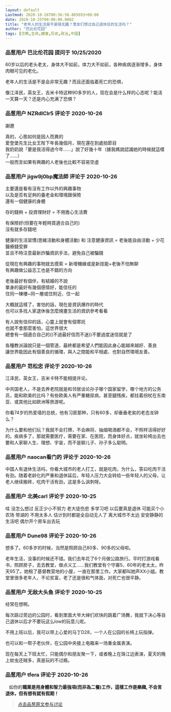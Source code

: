 ```yaml
---
layout: default
Lastmod: 2020-10-26T00:56:58.885693+00:00
date: 2020-10-25T00:00:00.000Z
title: "老年人的生活是不是很无趣？葱友们想过自己退休后的生活吗？"
author: "巴比伦花园"
tags: [宗教,生命,健康,历史,政治,中国]
---
```



### 品葱用户 **巴比伦花园** 提问于 10/25/2020
    
60岁以后的老头老太，身体大不如前，体力大不如前，各种疾病逐渐增多，身体肉眼可见的老化。  
  
老年人的生活是不是会非常无趣？而且还面临着死亡的恐惧，  
  
像江泽民，英女王，吉米卡特这种90多岁的人，现在会是什么样的心态呢？能活一天算一天？还是内心充满了恐惧？
    
                

### 品葱用户 **NZRdlClr5** 评论于 2020-10-26
        
謝邀  
  
真的，心態如何是因人而異的  
愛登堡先生比女王陛下年長幾個月，現在還在到處拍節目  
我奶奶說「要是我活得過今年……」說了好幾十年（據我媽說認識她的時候就這樣了……）  
一般而言如果有興趣的人老後也比較不容易空虛
        
                

### 品葱用户 **jigw9j0bp魔法師** 评论于 2020-10-26
        
主要還是看有沒有工作以外的興趣事物  
以及是否有足夠的養老金和環境跟保險  
還有一個健康的身體  
  
存的錢夠 + 投資理財好 = 不用擔心生活費  
  
有保險好(但要在年輕時買適合自己的)  
沒有就多存錢吧  
  
健康的生活習慣(思維活動和身體活動) 和 注意健康資訊 = 老後能自由活動 + 少花醫療錢受罪  
並且不時注意最新詐騙資訊手法，避免自己被騙錢  
  
從現在有興趣的事物就去摸索 = 新增機緣或是新技能+老後不怕無聊  
有興趣做公益志工也是不錯的方向  
  
老後最好有個伴，有結婚的不說  
單身的最好有幾個感情好，能信任的  
住同一棟樓~同一層或住附近、住一起  
  
大概就這樣了，害怕的話，現在是資訊爆炸的時代  
也可以多找人家退休後怎麼規畫生活的資訊參考看看  
  
有人說有信仰的話，心靈上就會有個寄託  
也就不會那麼害怕，這世界很大  
總會有一個適合自己的((不過最好信而不迷))不要過度迷信就是了  
  
各種教派論說只是一個管道，最終都是希望人們能因此身心能越來越好、善良  
讓世界能因此有個善良的循環，與人之間能和平相處、也對自然環境友善。
        
                

### 品葱用户 **范松忠** 评论于 2020-10-26
        
江泽民，英女王，吉米卡特不能相提并论。  
  
中共国老人，不是去养老院就是和邻居谈论孙子哪个国家留学，哪个地方的公务员，能和欧美的比吗？有些欧美人有严重糖尿病，甚至腿残疾，都拄着拐杖在东南亚、或其他比如欧洲等旅游呢。  
  
你看74岁的热爱墙的总统，他有习匪那种，只有60多，却垂垂老矣的老态龙钟么？  
  
为什么要和他们玩？我就不会打牌，不会麻将、抽烟喝酒都不会，不照样活得好好的。疾病多了，那就需要医疗，需要在家、在医院，而身体好点，就坐轮椅出去也要和人家聊人生、理想、宇宙，而不是聊儿子、孙子多么聪明。
        
                

### 品葱用户 **naocan看门的** 评论于 2020-10-26
        
中国人有退休生活吗，你看大城市的老人打工，就是吃肉，为什么，答曰吃肉干活有劲。随着老龄化的严重和退休延后，年轻人压力大会转给一些年轻人的父母，让老人继续搬砖，吃肉干活有劲，这是多么讽刺呀。
        
                

### 品葱用户 **北美carl** 评论于 2020-10-25
        
哇 没怎么想过 反正少小不努力 老大徒伤悲 多学习吧 以后要真是退休 可能买个小农场 带湖的 不用太多人 估计到时都是全自动无人了 离大城市不太远 安安静静的生活吧 偶尔开个房车出去玩
        
                

### 品葱用户 **Dune98** 评论于 2020-10-26
        
想多了。60多岁的时候，当然是照顾自己80多、90多的父母啦。  
  
老年生活，没事的时候还不错。我们去年花了6个月做公路旅行。平时打游戏看书，照顾房子，去去教堂，做点义工……我们教堂有个守寡5、60年的老太太，昨天95了。她租了基督教营地的小屋，一直在那里工作。大家都叫她声XX小姐。教堂里很多老年人，不论贫富，老了还是很和气体面，对死亡也很平静。
        
                

### 品葱用户 **无敌大头鱼** 评论于 2020-10-25
        
经常在想啊。  
  
每次路过旁边的公园时，看到里面大爷大婶们欢快的跳着广场舞，我就下决心等自己退休以后才不要玩这么low的玩意儿呢。  
  
不用上班以后，我可以带上心爱的马丁D28，一个人在公园的长椅上玩指弹。  
  
也可以和一帮子老伙伴，在公园中央接上电箱来一场重金属表演。  
  
现在每天上下班太忙，只能偶尔和朋友聚一下，或者晚上在珠江边表演，夏天的晚上蚊虫还贼多，真是玩的不过瘾。
        
                

### 品葱用户 **tfera** 评论于 2020-10-26
        
   如你的**職業是用身體和智力最強項(而非為二餐)工作，這樣工作是樂趣, 不会言退休，但有想有就有假期！**
        
                





> [点击品葱原文参与讨论](https://pincong.rocks/question/32641)

